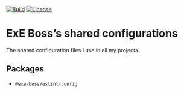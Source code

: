 [![Build](https://travis-ci.com/ExE-Boss/shared-config.svg?branch=master)](https://travis-ci.com/ExE-Boss/shared-config)
[![License](https://img.shields.io/github/license/ExE-Boss/shared-config.svg)](https://github.com/ExE-Boss/shared-config/blob/master/LICENSE)

ExE Boss’s shared configurations
================================

The shared configuration files I use in all my projects.

## Packages

- [`@exe-boss/eslint-config`](./eslint-config)

